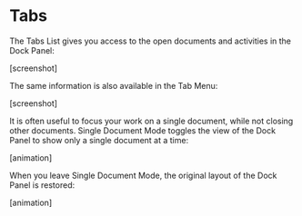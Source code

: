 
# Tabs

The Tabs List gives you access to the open documents and activities in the Dock Panel:

[screenshot]

The same information is also available in the Tab Menu:

[screenshot]

It is often useful to focus your work on a single document, while not closing other documents. Single Document Mode toggles the view of the Dock Panel to show only a single document at a time:

[animation]

When you leave Single Document Mode, the original layout of the Dock Panel is restored:

[animation]
